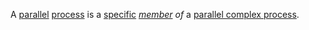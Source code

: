 A [parallel](https://github.com/gcassel/Modular-Organization-Terminology/blob/master/terms/parallel.md) [process](https://github.com/gcassel/Modular-Organization-Terminology/blob/master/terms/process.md) is a [specific](https://github.com/gcassel/Modular-Organization-Terminology/blob/master/terms/specific.md) *[member](https://github.com/gcassel/Modular-Organization-Terminology/blob/master/terms/member.md) of* a [parallel complex process](https://github.com/gcassel/Modular-Organization-Terminology/blob/master/compound-terms/parallel-complex-process.md).

